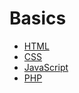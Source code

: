 # Basics

* [HTML](/basics/html.md)
* [CSS](/basics/css.md)
* [JavaScript](/basics/javascript.md)
* [PHP](/basics/php.md)



